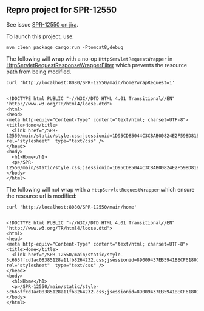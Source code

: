 ## Repro project for SPR-12550

See issue [SPR-12550 on jira](https://jira.spring.io/browse/SPR-12550).

To launch this project, use:

    mvn clean package cargo:run -Ptomcat8,debug

The following will wrap with a no-op `HttpServletRequestWrapper` in [HttpServletRequestResponseWrapperFilter](src/main/java/org/springframework/issues/config/HttpServletRequestResponseWrapperFilter.java) which prevents the resource path from being modified.

```
curl 'http://localhost:8080/SPR-12550/main/home?wrapRequest=1' 


<!DOCTYPE html PUBLIC "-//W3C//DTD HTML 4.01 Transitional//EN" "http://www.w3.org/TR/html4/loose.dtd">
<html>
<head>
<meta http-equiv="Content-Type" content="text/html; charset=UTF-8">
<title>Home</title>
  <link href="/SPR-12550/main/static/style.css;jsessionid=1D95CD85044C3CBAB00824E2F598D81E" rel="stylesheet"  type="text/css" />
</head>
<body>
  <h1>Home</h1>
  <p>/SPR-12550/main/static/style.css;jsessionid=1D95CD85044C3CBAB00824E2F598D81E</p>
</body>
</html>
```

The following will not wrap with a `HttpServletRequestWrapper` which ensure the resource url is modified:

```
curl 'http://localhost:8080/SPR-12550/main/home'              


<!DOCTYPE html PUBLIC "-//W3C//DTD HTML 4.01 Transitional//EN" "http://www.w3.org/TR/html4/loose.dtd">
<html>
<head>
<meta http-equiv="Content-Type" content="text/html; charset=UTF-8">
<title>Home</title>
  <link href="/SPR-12550/main/static/style-5c665ffcd1ac08385128a11fb8264232.css;jsessionid=89009437EB5941BECF61801EABC633A3" rel="stylesheet"  type="text/css" />
</head>
<body>
  <h1>Home</h1>
  <p>/SPR-12550/main/static/style-5c665ffcd1ac08385128a11fb8264232.css;jsessionid=89009437EB5941BECF61801EABC633A3</p>
</body>
</html>
```
